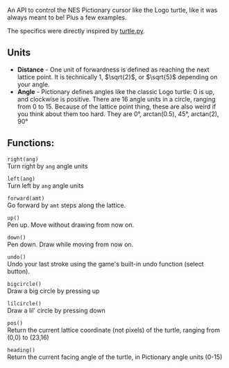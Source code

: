 An API to control the NES Pictionary cursor like the Logo turtle, like it was always meant to be! Plus a few examples.

The specifics were directly inspired by [turtle.py](https://docs.python.org/3/library/turtle.html).

## Units

- **Distance** - One unit of forwardness is defined as reaching the next lattice point. It is technically 1, $\sqrt{2}$,
  or $\sqrt{5}$ depending on your angle.
- **Angle** - Pictionary defines angles like the classic Logo turtle: 0 is up, and clockwise is positive. There are 16
  angle units in a circle, ranging from 0 to 15. Because of the lattice point thing, these are also weird if you think
  about them too hard. They are 0°, arctan(0.5), 45°, arctan(2), 90°

## Functions:

`right(ang)`  
Turn right by `ang` angle units

`left(ang)`  
Turn left by `ang` angle units

`forward(amt)`  
Go forward by `amt` steps along the lattice.

`up()`  
Pen up. Move without drawing from now on.

`down()`  
Pen down. Draw while moving from now on.

`undo()`    
Undo your last stroke using the game's built-in undo function (select button).

`bigcircle()`  
Draw a big circle by pressing up

`lilcircle()`  
Draw a lil' circle by pressing down

`pos()`  
Return the current lattice coordinate (not pixels) of the turtle, ranging from (0,0) to (23,16)

`heading()`  
Return the current facing angle of the turtle, in Pictionary angle units (0-15)
